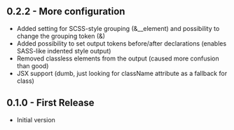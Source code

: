 ## 0.2.2 - More configuration
* Added setting for SCSS-style grouping (&__element) and possibility to change the grouping token (&)
* Added possibility to set output tokens before/after declarations (enables SASS-like indented style output)
* Removed classless elements from the output (caused more confusion than good)
* JSX support (dumb, just looking for className attribute as a fallback for class)

## 0.1.0 - First Release
* Initial version

